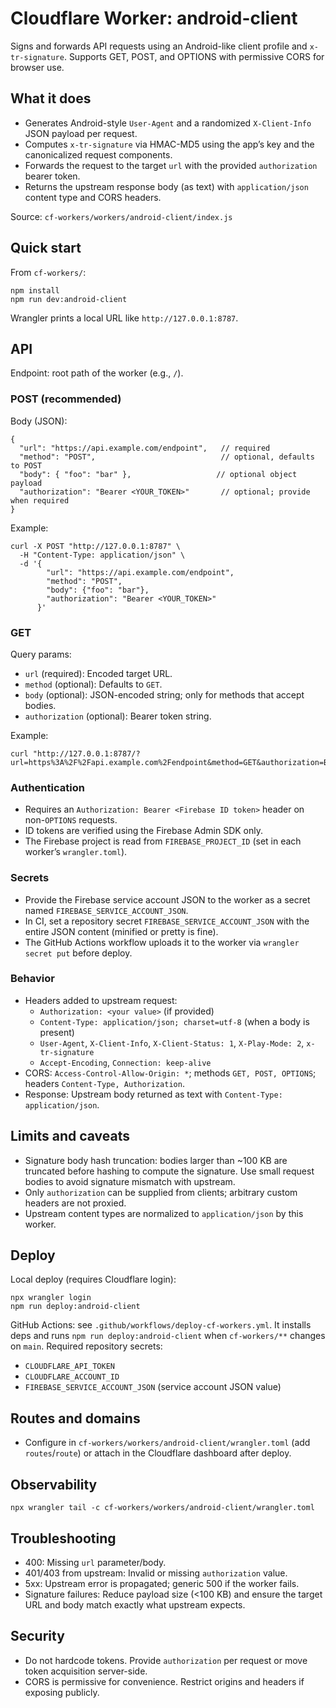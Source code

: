 # Cloudflare Worker: android-client

Signs and forwards API requests using an Android-like client profile and `x-tr-signature`. Supports GET, POST, and OPTIONS with permissive CORS for browser use.

## What it does

- Generates Android-style `User-Agent` and a randomized `X-Client-Info` JSON payload per request.
- Computes `x-tr-signature` via HMAC-MD5 using the app’s key and the canonicalized request components.
- Forwards the request to the target `url` with the provided `authorization` bearer token.
- Returns the upstream response body (as text) with `application/json` content type and CORS headers.

Source: `cf-workers/workers/android-client/index.js`

## Quick start

From `cf-workers/`:

```
npm install
npm run dev:android-client
```

Wrangler prints a local URL like `http://127.0.0.1:8787`.

## API

Endpoint: root path of the worker (e.g., `/`).

### POST (recommended)

Body (JSON):

```
{
  "url": "https://api.example.com/endpoint",   // required
  "method": "POST",                            // optional, defaults to POST
  "body": { "foo": "bar" },                   // optional object payload
  "authorization": "Bearer <YOUR_TOKEN>"       // optional; provide when required
}
```

Example:

```
curl -X POST "http://127.0.0.1:8787" \
  -H "Content-Type: application/json" \
  -d '{
        "url": "https://api.example.com/endpoint",
        "method": "POST",
        "body": {"foo": "bar"},
        "authorization": "Bearer <YOUR_TOKEN>"
      }'
```

### GET

Query params:

- `url` (required): Encoded target URL.
- `method` (optional): Defaults to `GET`.
- `body` (optional): JSON-encoded string; only for methods that accept bodies.
- `authorization` (optional): Bearer token string.

Example:

```
curl "http://127.0.0.1:8787/?url=https%3A%2F%2Fapi.example.com%2Fendpoint&method=GET&authorization=Bearer%20<YOUR_TOKEN>"
```

### Authentication

- Requires an `Authorization: Bearer <Firebase ID token>` header on non-`OPTIONS` requests.
- ID tokens are verified using the Firebase Admin SDK only.
- The Firebase project is read from `FIREBASE_PROJECT_ID` (set in each worker’s `wrangler.toml`).

### Secrets

- Provide the Firebase service account JSON to the worker as a secret named `FIREBASE_SERVICE_ACCOUNT_JSON`.
- In CI, set a repository secret `FIREBASE_SERVICE_ACCOUNT_JSON` with the entire JSON content (minified or pretty is fine).
- The GitHub Actions workflow uploads it to the worker via `wrangler secret put` before deploy.

### Behavior

- Headers added to upstream request:
  - `Authorization: <your value>` (if provided)
  - `Content-Type: application/json; charset=utf-8` (when a body is present)
  - `User-Agent`, `X-Client-Info`, `X-Client-Status: 1`, `X-Play-Mode: 2`, `x-tr-signature`
  - `Accept-Encoding`, `Connection: keep-alive`
- CORS: `Access-Control-Allow-Origin: *`; methods `GET, POST, OPTIONS`; headers `Content-Type, Authorization`.
- Response: Upstream body returned as text with `Content-Type: application/json`.

## Limits and caveats

- Signature body hash truncation: bodies larger than ~100 KB are truncated before hashing to compute the signature. Use small request bodies to avoid signature mismatch with upstream.
- Only `authorization` can be supplied from clients; arbitrary custom headers are not proxied.
- Upstream content types are normalized to `application/json` by this worker.

## Deploy

Local deploy (requires Cloudflare login):

```
npx wrangler login
npm run deploy:android-client
```

GitHub Actions: see `.github/workflows/deploy-cf-workers.yml`. It installs deps and runs `npm run deploy:android-client` when `cf-workers/**` changes on `main`. Required repository secrets:

- `CLOUDFLARE_API_TOKEN`
- `CLOUDFLARE_ACCOUNT_ID`
- `FIREBASE_SERVICE_ACCOUNT_JSON` (service account JSON value)

## Routes and domains

- Configure in `cf-workers/workers/android-client/wrangler.toml` (add `routes`/`route`) or attach in the Cloudflare dashboard after deploy.

## Observability

```
npx wrangler tail -c cf-workers/workers/android-client/wrangler.toml
```

## Troubleshooting

- 400: Missing `url` parameter/body.
- 401/403 from upstream: Invalid or missing `authorization` value.
- 5xx: Upstream error is propagated; generic 500 if the worker fails.
- Signature failures: Reduce payload size (<100 KB) and ensure the target URL and body match exactly what upstream expects.

## Security

- Do not hardcode tokens. Provide `authorization` per request or move token acquisition server-side.
- CORS is permissive for convenience. Restrict origins and headers if exposing publicly.

